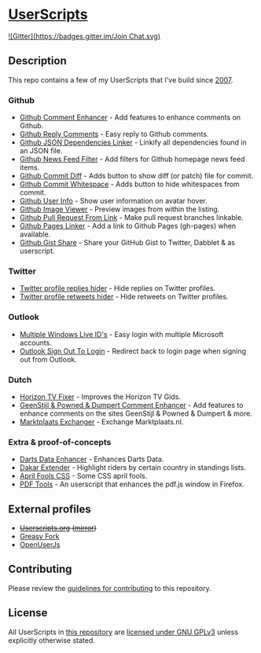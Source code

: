 # [UserScripts](https://github.com/jerone/UserScripts)

[![Gitter](https://badges.gitter.im/Join Chat.svg)](https://gitter.im/jerone/UserScripts?utm_source=badge&utm_medium=badge&utm_campaign=pr-badge)


## Description

This repo contains a few of my UserScripts that I've build since [2007](http://userscripts-mirror.org/users/jerone).

### Github

* [Github Comment Enhancer](https://github.com/jerone/UserScripts/tree/master/Github_Comment_Enhancer#readme) - Add features to enhance comments on Github.
* [Github Reply Comments](https://github.com/jerone/UserScripts/tree/master/Github_Reply_Comments#readme) - Easy reply to Github comments.
* [Github JSON Dependencies Linker](https://github.com/jerone/UserScripts/tree/master/Github_JSON_Dependencies_Linker#readme) - Linkify all dependencies found in an JSON file.
* [Github News Feed Filter](https://github.com/jerone/UserScripts/tree/master/Github_News_Feed_Filter#readme) - Add filters for Github homepage news feed items.
* [Github Commit Diff](https://github.com/jerone/UserScripts/tree/master/Github_Commit_Diff#readme) - Adds button to show diff (or patch) file for commit.
* [Github Commit Whitespace](https://github.com/jerone/UserScripts/tree/master/Github_Commit_Whitespace#readme) - Adds button to hide whitespaces from commit.
* [Github User Info](https://github.com/jerone/UserScripts/tree/master/Github_User_Info#readme) - Show user information on avatar hover.
* [Github Image Viewer](https://github.com/jerone/UserScripts/tree/master/Github_Image_Viewer#readme) - Preview images from within the listing.
* [Github Pull Request From Link](https://github.com/jerone/UserScripts/tree/master/Github_Pull_Request_From#readme) - Make pull request branches linkable.
* [Github Pages Linker](https://github.com/jerone/UserScripts/tree/master/Github_Pages_Linker#readme) - Add a link to Github Pages (gh-pages) when available.
* [Github Gist Share](https://github.com/jerone/UserScripts/tree/master/Github_Gist_Share#readme) - Share your GitHub Gist to Twitter, Dabblet & as userscript.

### Twitter

* [Twitter profile replies hider](https://github.com/jerone/UserScripts/tree/master/Twitter_profile_replies_hider#readme) - Hide replies on Twitter profiles.
* [Twitter profile retweets hider](https://github.com/jerone/UserScripts/tree/master/Twitter_profile_retweets_hider#readme) - Hide retweets on Twitter profiles.

### Outlook

* [Multiple Windows Live ID's](https://github.com/jerone/UserScripts/tree/master/Multiple_Windows_Live_IDs#readme) - Easy login with multiple Microsoft accounts.
* [Outlook Sign Out To Login](https://github.com/jerone/UserScripts/tree/master/Outlook_Sign_Out_To_Login#readme) - Redirect back to login page when signing out from Outlook.

### Dutch

* [Horizon TV Fixer](https://github.com/jerone/UserScripts/tree/master/Horizon_TV_Fixer#readme) - Improves the Horizon TV Gids.
* [GeenStijl & Powned & Dumpert Comment Enhancer](https://github.com/jerone/UserScripts/tree/master/GeenStijl_Powned_Dumpert_Comment_Enhancer#readme) - Add features to enhance comments on the sites GeenStijl & Powned & Dumpert & more.
* [Marktplaats Exchanger](https://github.com/jerone/UserScripts/tree/master/Marktplaats_Exchanger#readme) - Exchange Marktplaats.nl.

### Extra & proof-of-concepts

* [Darts Data Enhancer](https://github.com/jerone/UserScripts/tree/master/Darts_Data_Enhancer#readme) - Enhances Darts Data.
* [Dakar Extender](https://github.com/jerone/UserScripts/tree/master/Dakar_Extender#readme) - Highlight riders by certain country in standings lists.
* [April Fools CSS](https://github.com/jerone/UserScripts/tree/master/April_Fools_CSS#readme) - Some CSS april fools.
* [PDF Tools](https://github.com/jerone/UserScripts/tree/master/PDF_Tools#readme) - An userscript that enhances the pdf.js window in Firefox.


## External profiles

* ~~[Userscripts.org](http://userscripts.org/users/jerone) ([mirror](http://userscripts-mirror.org/users/jerone))~~
* [Greasy Fork](https://greasyfork.org/users/15)
* [OpenUserJs](https://openuserjs.org/users/jerone)


## Contributing

Please review the [guidelines for contributing](https://github.com/jerone/UserScripts/blob/master/CONTRIBUTING.md) to this repository.


## License

All UserScripts in [this repository](https://github.com/jerone/UserScripts) are [licensed under GNU GPLv3](https://github.com/jerone/UserScripts/blob/master/LICENSE.txt) unless explicitly otherwise stated.
